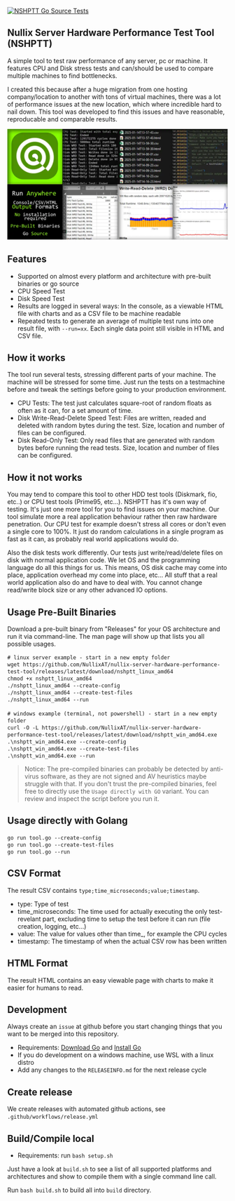 [![NSHPTT Go Source Tests](https://github.com/NullixAT/nullix-server-hardware-performance-test-tool/actions/workflows/tests_go.yml/badge.svg)](https://github.com/NullixAT/nullix-server-hardware-performance-test-tool/actions/workflows/tests_go.yml)
## Nullix Server Hardware Performance Test Tool (NSHPTT)
A simple tool to test raw performance of any server, pc or machine. It features CPU and Disk stress tests and can/should be used to compare multiple machines to find bottlenecks.

I created this because after a huge migration from one hosting company/location to another with tons of virtual machines, there was a lot of performance issues at the new location, which where incredible hard to nail down. This tool was developed to find this issues and have reasonable, reproducable and comparable results.

![Features](media/readme_screenshot.webp)

## Features

- Supported on almost every platform and architecture with pre-built binaries or go source
- CPU Speed Test
- Disk Speed Test
- Results are logged in several ways: In the console, as a viewable HTML file with charts and as a CSV file to be machine readable
- Repeated tests to generate an average of multiple test runs into one result file, with `--run=xx`. Each single data point still visible in HTML and CSV file.


## How it works

The tool run several tests, stressing different parts of your machine. The machine will be stressed for some time. Just run the tests on a testmachine before and tweak the settings before going to your production environment.

- CPU Tests:  The test just calculates square-root of random floats as often as it can, for a set amount of time.
- Disk Write-Read-Delete Speed Test: Files are written, readed and deleted with random bytes during the test. Size, location and number of files can be configured.
- Disk Read-Only Test: Only read files that are generated with random bytes before running the read tests. Size, location and number of files can be configured.


## How it not works

You may tend to compare this tool to other HDD test tools (Diskmark, fio, etc..) or CPU test tools (Prime95, etc...). NSHPTT has it's own way of testing. It's just one more tool for you to find issues on your machine. Our tool simulate more a real application behaviour rather then raw hardware penetration.
Our CPU test for example doesn't stress all cores or don't even a single core to 100%. It just do random calculations in a single program as fast as it can, as probably real world applications would do.

Also the disk tests work differently. Our tests just write/read/delete files on disk with normal application code. We let OS and the programming language do all this things for us. This means, OS disk cache may come into place, application overhead my come into place, etc... All stuff that a real world application also do and have to deal with. You cannot change read/write block size or any other advanced IO options. 

## Usage Pre-Built Binaries
Download a pre-built binary from "Releases" for your OS architecture and run it via command-line. The man page will show up that lists you all possible usages.

    # linux server example - start in a new empty folder    
    wget https://github.com/NullixAT/nullix-server-hardware-performance-test-tool/releases/latest/download/nshptt_linux_amd64
    chmod +x nshptt_linux_amd64
    ./nshptt_linux_amd64 --create-config
    ./nshptt_linux_amd64 --create-test-files
    ./nshptt_linux_amd64 --run

    # windows example (terminal, not powershell) - start in a new empty folder
    curl -O -L https://github.com/NullixAT/nullix-server-hardware-performance-test-tool/releases/latest/download/nshptt_win_amd64.exe
    .\nshptt_win_amd64.exe --create-config
    .\nshptt_win_amd64.exe --create-test-files
    .\nshptt_win_amd64.exe --run

> Notice: The pre-compiled binaries can probably be detected by anti-virus software, as they are not signed and AV heuristics maybe struggle with that.
If you don't trust the pre-compiled binaries, feel free to directly use the `Usage directly with GO` variant. You can review and inspect the script before you run it.

## Usage directly with Golang

    go run tool.go --create-config
    go run tool.go --create-test-files
    go run tool.go --run


## CSV Format
The result CSV contains `type;time_microseconds;value;timestamp`.
- type: Type of test
- time_microseconds: The time used for actually executing the only test-revelant part, excluding time to setup the test before it can run (file creation, logging, etc...)
- value: The value for values other than time_, for example the CPU cycles
- timestamp: The timestamp of when the actual CSV row has been written


## HTML Format
The result HTML contains an easy viewable page with charts to make it easier for humans to read.

## Development

Always create an `issue` at github before you start changing things that you want to be merged into this repository.

- Requirements: [Download Go](https://go.dev/dl/) and [Install Go](https://go.dev/doc/install)
- If you do development on a windows machine, use WSL with a linux distro
- Add any changes to the `RELEASEINFO.md` for the next release cycle

## Create release
We create releases with automated github actions, see `.github/workflows/release.yml`


## Build/Compile local
- Requirements: run `bash setup.sh`

Just have a look at `build.sh` to see a list of all supported platforms and architectures and show to compile them with a single command line call.

Run `bash build.sh` to build all into `build` directory.
